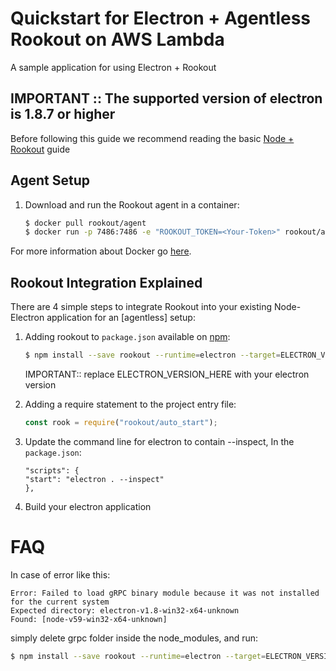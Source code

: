 # Quickstart for Electron + Agentless Rookout on AWS Lambda

A sample application for using Electron + Rookout

## IMPORTANT :: The supported version of electron is 1.8.7 or higher

Before following this guide we recommend reading the basic [Node + Rookout] guide


## Agent Setup


1. Download and run the Rookout agent in a container:  
    
    ```bash
    $ docker pull rookout/agent
    $ docker run -p 7486:7486 -e "ROOKOUT_TOKEN=<Your-Token>" rookout/agent
    ```

For more information about Docker go [here](https://www.docker.com/).



## Rookout Integration Explained

There are 4 simple steps to integrate Rookout into your existing Node-Electron application for an [agentless] setup:

1. Adding rookout to `package.json` available on [npm]:
    ```bash
    $ npm install --save rookout --runtime=electron --target=ELECTRON_VERSION_HERE
    ```
	IMPORTANT:: replace ELECTRON_VERSION_HERE with your electron version

2. Adding a require statement to the project entry file:
    ```js
    const rook = require("rookout/auto_start");
    ```

3. Update the command line for electron to contain --inspect, In the `package.json`:
	```
	"scripts": {
    "start": "electron . --inspect" 
	},
	```
	
4. Build your electron application


FAQ
====
In case of error like this:
```
Error: Failed to load gRPC binary module because it was not installed for the current system
Expected directory: electron-v1.8-win32-x64-unknown
Found: [node-v59-win32-x64-unknown]
```

simply delete grpc folder inside the node_modules, and run:

```bash
$ npm install --save rookout --runtime=electron --target=ELECTRON_VERSION_HERE
```

[Node + Rookout]: https://docs.rookout.com/docs/installation-node.html
[npm]: https://www.npmjs.com/package/rookout